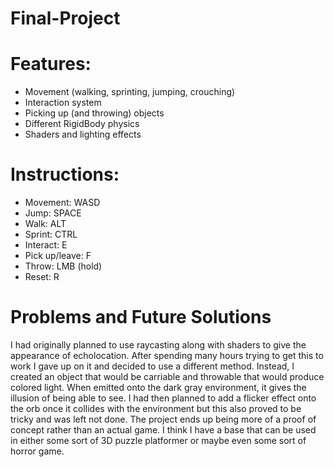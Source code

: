 # Final-Project

# Features:
* Movement (walking, sprinting, jumping, crouching)
* Interaction system
* Picking up (and throwing) objects
* Different RigidBody physics
* Shaders and lighting effects

# Instructions:
* Movement: WASD
* Jump: SPACE
* Walk: ALT
* Sprint: CTRL
* Interact: E
* Pick up/leave: F
* Throw: LMB (hold)
* Reset: R

# Problems and Future Solutions
I had originally planned to use raycasting along with shaders to give the appearance of echolocation. After spending many hours trying to get this to work I gave up on it and decided to use a different method. Instead, I created an object that would be carriable and throwable that would produce colored light. When emitted onto the dark gray environment, it gives the illusion of being able to see. I had then planned to add a flicker effect onto the orb once it collides with the environment but this also proved to be tricky and was left not done. 
The project ends up being more of a proof of concept rather than an actual game. I think I have a base that can be used in either some sort of 3D puzzle platformer or maybe even some sort of horror game. 
